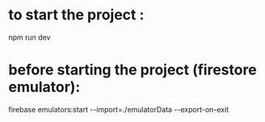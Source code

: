 # to start the project : 
npm run dev

# before starting the project (firestore emulator): 
firebase emulators:start --import=./emulatorData --export-on-exit